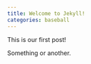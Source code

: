 ```yaml
---
title: Welcome to Jekyll!
categories: baseball
---
```


This is our first post! 

Something or another. 
